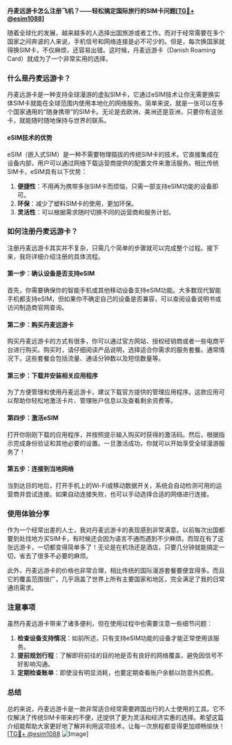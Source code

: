 **丹麦远游卡怎么注册飞机？——轻松搞定国际旅行的SIM卡问题[[TG💪+ @esim1088](https://t.me/s/esim1088)]**

随着全球化的发展，越来越多的人选择出国旅游或者工作。而对于经常需要在多个国家之间奔波的人来说，手机信号和网络连接是必不可少的。但是，每次换国家就得换SIM卡，不仅麻烦，还容易出错。这时候，丹麦远游卡（Danish Roaming Card）就成为了一个非常实用的选择。

### 什么是丹麦远游卡？

丹麦远游卡是一种支持全球漫游的虚拟SIM卡，它通过eSIM技术让你无需更换实体SIM卡就能在全球范围内使用本地化的网络服务。简单来说，就是一张可以在多个国家通用的“随身携带”的SIM卡。无论是去欧洲、美洲还是亚洲，只要你有这张卡，就能随时随地保持与世界的联系。

#### eSIM技术的优势

eSIM（嵌入式SIM）是一种不需要物理插拔的传统SIM卡的技术。它直接集成在设备内部，用户可以通过网络下载运营商提供的配置文件来激活服务。相比传统SIM卡，eSIM具有以下优势：

1. **便捷性**：不用再为携带多张SIM卡而烦恼，只需一部支持eSIM功能的设备即可。
2. **环保**：减少了塑料SIM卡的使用，更加环保。
3. **灵活性**：可以根据需求随时切换不同的运营商和服务计划。

### 如何注册丹麦远游卡？

注册丹麦远游卡其实并不复杂，只需几个简单的步骤就可以完成整个过程。接下来，我将详细介绍注册的具体流程。

#### 第一步：确认设备是否支持eSIM

首先，你需要确保你的智能手机或其他移动设备支持eSIM功能。大多数现代智能手机都支持eSIM，但如果你不确定自己的设备是否兼容，可以查阅设备说明书或访问制造商官网查询。

#### 第二步：购买丹麦远游卡

购买丹麦远游卡的方式有很多，你可以通过官方网站、授权经销商或者一些电商平台进行购买。购买时，请仔细阅读产品说明，选择适合你需求的服务套餐。通常情况下，这些套餐会包括流量、通话分钟数以及短信数量等。

#### 第三步：下载并安装相关应用程序

为了方便管理和使用丹麦远游卡，建议下载官方提供的管理应用程序。这款应用可以帮助你轻松地激活卡片、管理账户信息以及查看剩余资费等。

#### 第四步：激活eSIM

打开你刚刚下载的应用程序，并按照提示输入购买时获得的激活码。然后，根据指示完成身份验证和其他必要的设置。一旦激活成功，你就可以开始享受全球漫游服务了！

#### 第五步：连接到当地网络

当到达目的地后，打开手机上的Wi-Fi或移动数据开关，系统会自动检测可用的运营商并尝试连接。如果自动连接失败，也可以手动选择合适的网络进行连接。

### 使用体验分享

作为一个经常出差的人士，我对丹麦远游卡的表现感到非常满意。以前每次出国都要到处找地方买SIM卡，有时候还会因为语言不通而遇到不少麻烦。而现在有了这张远游卡，一切都变得简单多了！无论是在机场还是酒店，只要几分钟就能搞定一切，省去了很多不必要的麻烦。

此外，丹麦远游卡的价格也非常合理，相比传统的国际漫游套餐要便宜得多。而且它的覆盖范围很广，几乎涵盖了世界上所有主要国家和地区，完全满足了我的日常通讯需求。

### 注意事项

虽然丹麦远游卡带来了诸多便利，但在使用过程中也需要注意一些细节问题：

1. **检查设备支持情况**：如前所述，只有支持eSIM功能的设备才能正常使用该服务。
2. **提前规划行程**：了解即将前往的目的地是否有良好的网络覆盖，避免因信号不好影响沟通。
3. **定期检查账单**：即使没有明显消耗，也要定期查看账户余额以防意外扣费。

### 总结

总的来说，丹麦远游卡是一款非常适合经常需要跨国出行的人士使用的工具。它不仅解决了传统SIM卡带来的不便，还提供了更为灵活和经济实惠的选择。希望这篇介绍能帮助大家更好地了解并利用这项技术，让每一次旅程都变得更加顺畅愉快！[[TG💪+ @esim1088](https://t.me/s/esim1088) ![Image](https://i.postimg.cc/4NQfJmqS/Snipaste-2025-05-13-00-14-12.png)]